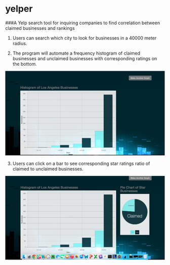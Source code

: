 # yelper
###A Yelp search tool for inquiring companies to find correlation between claimed businesses and rankings

1.  Users can search which city to look for businesses in a 40000 meter radius.

2.  The program will automate a frequency histogram of claimed businesses and unclaimed businesses with corresponding ratings on the bottom.

![alt tag](https://github.com/edwarddong86/yelper/blob/master/screenshots/Screen%20Shot%202015-07-07%20at%209.57.23%20PM.png?raw=true)

3.  Users can click on a bar to see corresponding star ratings ratio of claimed to unclaimed businesses.

![alt tag](https://github.com/edwarddong86/yelper/blob/master/screenshots/Screen%20Shot%202015-07-07%20at%209.57.41%20PM.png?raw=true)

